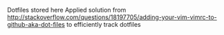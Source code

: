 Dotfiles stored here
Applied solution from http://stackoverflow.com/questions/18197705/adding-your-vim-vimrc-to-github-aka-dot-files to efficiently track dotfiles
